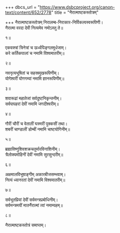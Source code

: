 +++
dbcs_url = "https://www.dsbcproject.org/canon-text/content/652/2778"
title = "नैरात्माष्टकस्तोत्रम्"

+++
नैरात्माष्टकस्तोत्रम्
निरालम्ब-निराकार-निर्विकल्पस्वरूपिणी।  
नैरात्मा वरदा देवी नित्यमेव नमोऽस्तु ते॥

१॥

एकवक्त्रां त्रिनेत्रां च ऊर्ध्वपिङ्गलमूर्धजाम्।  
करे कर्तिकपालां च नमामि विश्वमातरीम्॥

२॥

नवनृत्यभूषितां च सहस्रमुखरूपिणीम्।  
योगेश्वरीं योगगम्यां नमामि ज्ञानरूपिणीम्॥

३॥

शवारूढां महातेजां सर्वदुष्टनिकृन्तनीम्।  
सर्वपापहरां देवीं नमामि जगदीश्वरीम्॥

४॥

गौरीं चौरीं च वेतालीं घस्मरीं पुक्कसीं तथा।  
शबरीं चाण्डालीं डोम्बीं नमामि चाष्टयोगिनीम्॥

५॥

ब्रह्माविष्णुशिवशक्रचतुर्मारविनाशिनीम्।  
त्रैलोक्यमोहिनीं देवीं नमामि सुरसुन्दरीम्॥

६॥

अक्षमालविभूषाङ्गीम् अकारबीजसम्भवाम्।  
नित्यं ध्यानरतां देवीं नमामि विश्वमातरीम्॥

७॥

सर्वभूतप्रियां देवीं सर्वमन्त्रप्रबोधिनीम्।  
सर्वमन्त्रमयीं मातर्नैरात्मां त्वां नमाम्यहम्॥

८॥

नैरात्माष्टकस्तोत्रं समाप्तम्।  
